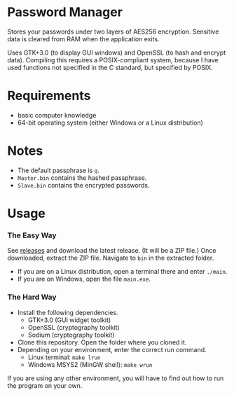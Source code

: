 # Password Manager
Stores your passwords under two layers of AES256 encryption. Sensitive data is
cleared from RAM when the application exits.

Uses GTK+3.0 (to display GUI windows) and OpenSSL (to hash and encrypt data).
Compiling this requires a POSIX-compliant system, because I have used functions
not specified in the C standard, but specified by POSIX.

# Requirements
* basic computer knowledge
* 64-bit operating system (either Windows or a Linux distribution)

# Notes
* The default passphrase is `q`.
* `Master.bin` contains the hashed passphrase.
* `Slave.bin` contains the encrypted passwords.

# Usage

### The Easy Way
See [releases](https://github.com/tfpf/gtk-windowing/releases) and download the
latest release. (It will be a ZIP file.) Once downloaded, extract the ZIP file.
Navigate to `bin` in the extracted folder.
* If you are on a Linux distribution, open a terminal there and enter `./main`.
* If you are on Windows, open the file `main.exe`.

### The Hard Way
* Install the following dependencies.
  * GTK+3.0 (GUI widget toolkit)
  * OpenSSL (cryptography toolkit)
  * Sodium (cryptography toolkit)
* Clone this repository. Open the folder where you cloned it.
* Depending on your environment, enter the correct run command.
  * Linux terminal: `make lrun`
  * Windows MSYS2 (MinGW shell): `make wrun`

If you are using any other environment, you will have to find out how to run
the program on your own.

